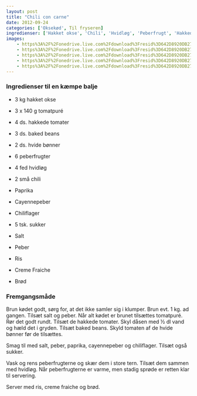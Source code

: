 ```yaml
---
layout: post
title: "Chili con carne"
date: 2012-09-24
categories: ['Oksekød', Til fryseren]
ingredienser: ['Hakket okse', 'Chili', 'Hvidløg', 'Peberfrugt', 'Hakkede tomater', 'Bønner']
images:
    - https%3A%2F%2Fonedrive.live.com%2Fdownload%3Fresid%3D642D8920DB2784EE!126819
    - https%3A%2F%2Fonedrive.live.com%2Fdownload%3Fresid%3D642D8920DB2784EE!126821
    - https%3A%2F%2Fonedrive.live.com%2Fdownload%3Fresid%3D642D8920DB2784EE!126820
    - https%3A%2F%2Fonedrive.live.com%2Fdownload%3Fresid%3D642D8920DB2784EE!126823
    - https%3A%2F%2Fonedrive.live.com%2Fdownload%3Fresid%3D642D8920DB2784EE!126825
---
```


### Ingredienser til en kæmpe balje
-   3 kg hakket okse
-   3 x 140 g tomatpuré
-   4 ds. hakkede tomater
-   3 ds. baked beans
-   2 ds. hvide bønner
-   6 peberfrugter
-   4 fed hvidløg
-   2 små chili
-   Paprika
-   Cayennepeber
-   Chiliflager 
-   5 tsk. sukker
-   Salt
-   Peber

-   Ris
-   Creme Fraiche
-   Brød

### Fremgangsmåde
Brun kødet godt, sørg for, at det ikke samler sig i klumper. Brun evt. 1 kg. ad gangen. Tilsæt salt og peber. Når alt kødet er brunet tilsættes tomatpuré. Rør det godt rundt.
Tilsæt de hakkede tomater. Skyl dåsen med ½ dl vand og hæld det i gryden. Tilsæt baked beans. Skyld tomaten af de hvide bønner før de tilsættes.

Smag til med salt, peber, paprika, cayennepeber og chiliflager. Tilsæt også sukker.

Vask og rens peberfrugterne og skær dem i store tern. Tilsæt dem sammen med hvidløg. Når peberfrugterne er varme, men stadig sprøde er retten klar til servering.

Server med ris, creme fraiche og brød.
